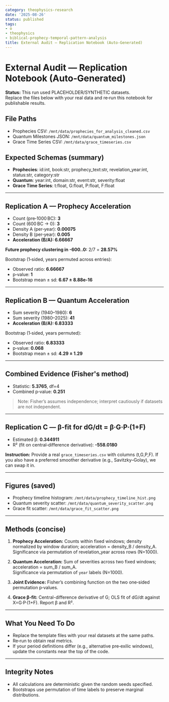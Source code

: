 ```yaml
---
category: theophysics-research
date: '2025-08-26'
status: published
tags:
- o
- theophysics
- biblical-prophecy-temporal-pattern-analysis
title: External Audit — Replication Notebook (Auto‑Generated)
---
```

   
# External Audit — Replication Notebook (Auto‑Generated)   
   
**Status:** This run used PLACEHOLDER/SYNTHETIC datasets.   
Replace the files below with your real data and re‑run this notebook for publishable results.   
   
## File Paths   
   
- Prophecies CSV: `/mnt/data/prophecies_for_analysis_cleaned.csv`   
- Quantum Milestones JSON: `/mnt/data/quantum_milestones.json`   
- Grace Time Series CSV: `/mnt/data/grace_timeseries.csv`   
   
## Expected Schemas (summary)   
   
- **Prophecies**: id:int, book:str, prophecy_text:str, revelation_year:int, status:str, category:str   
- **Quantum**: year:int, domain:str, event:str, severity:float   
- **Grace Time Series**: t:float, G:float, P:float, F:float   
   
   
---   
   
## Replication A — Prophecy Acceleration   
   
   
- Count (pre‑1000 BC): **3**   
- Count (600 BC → 0): **3**   
- Density A (per‑year): **0.00075**   
- Density B (per‑year): **0.005**   
- **Acceleration (B/A): 6.66667**   
   
**Future prophecy clustering in -600..0:** 2/7 = **28.57%**   
   
Bootstrap (1‑sided, years permuted across entries):     
   
- Observed ratio: **6.66667**     
- p‑value: **1**     
- Bootstrap mean ± sd: **6.67 ± 8.88e-16**   
   
   
---   
   
## Replication B — Quantum Acceleration   
   
   
- Sum severity (1940–1980): **6**   
- Sum severity (1980–2025): **41**   
- **Acceleration (B/A): 6.83333**   
   
Bootstrap (1‑sided, years permuted):     
   
- Observed ratio: **6.83333**     
- p‑value: **0.068**     
- Bootstrap mean ± sd: **4.29 ± 1.29**   
   
   
---   
   
## Combined Evidence (Fisher's method)   
   
   
- Statistic: **5.3765**, df=4     
- Combined p‑value: **0.251**   
   
> Note: Fisher’s assumes independence; interpret cautiously if datasets are not independent.   
   
   
---   
   
## Replication C — β‑fit for dG/dt = β·G·P·(1+F)   
   
   
- Estimated β: **0.344911**     
- R² (fit on central‑difference derivative): **-558.0180**   
   
**Instruction:** Provide a real `grace_timeseries.csv` with columns (t,G,P,F). If you also have a preferred smoother derivative (e.g., Savitzky–Golay), we can swap it in.   
   
   
---   
   
## Figures (saved)   
   
- Prophecy timeline histogram: `/mnt/data/prophecy_timeline_hist.png`   
- Quantum severity scatter: `/mnt/data/quantum_severity_scatter.png`   
- Grace fit scatter: `/mnt/data/grace_fit_scatter.png`   
   
   
---   
   
## Methods (concise)   
1. **Prophecy Acceleration:** Counts within fixed windows; density normalized by window duration; acceleration = density_B / density_A.     
   Significance via permutation of revelation_year across rows (N=1000).   
   
2. **Quantum Acceleration:** Sum of severities across two fixed windows; acceleration = sum_B / sum_A.     
   Significance via permutation of `year` labels (N=1000).   
   
3. **Joint Evidence:** Fisher’s combining function on the two one‑sided permutation p‑values.   
   
4. **Grace β‑fit:** Central-difference derivative of G; OLS fit of dG/dt against X=G·P·(1+F). Report β and R².   
   
   
---   
   
## What You Need To Do   
   
- Replace the template files with your real datasets at the same paths.     
- Re‑run to obtain real metrics.     
- If your period definitions differ (e.g., alternative pre‑exilic windows), update the constants near the top of the code.   
   
   
---   
   
## Integrity Notes   
   
- All calculations are deterministic given the random seeds specified.     
- Bootstraps use permutation of time labels to preserve marginal distributions.